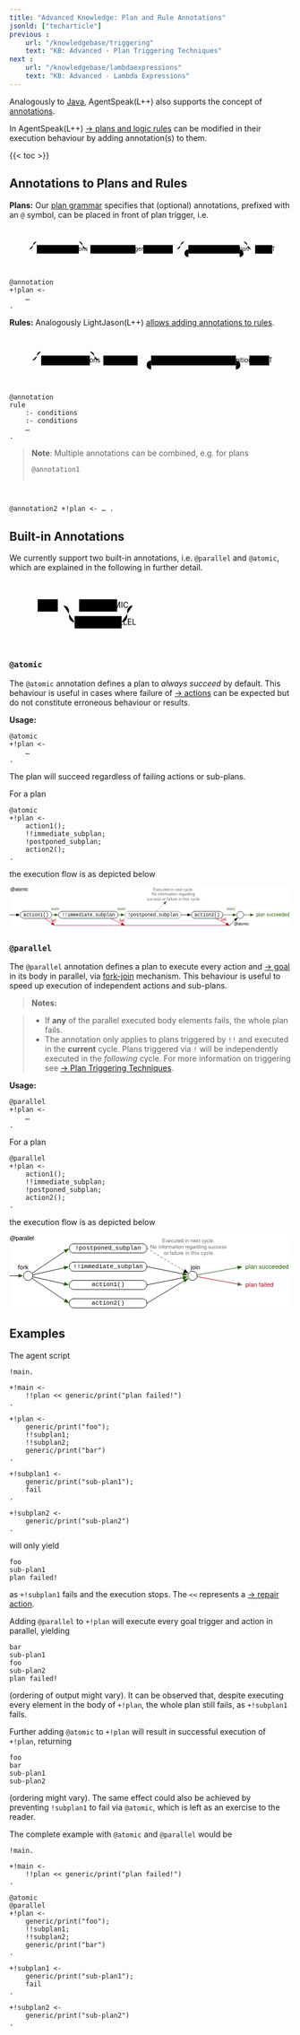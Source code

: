 ```yaml
---
title: "Advanced Knowledge: Plan and Rule Annotations"
jsonld: ["techarticle"]
previous :
    url: "/knowledgebase/triggering"
    text: "KB: Advanced - Plan Triggering Techniques"
next :
    url: "/knowledgebase/lambdaexpressions"
    text: "KB: Advanced - Lambda Expressions"
---
```


Analogously to [Java](https://en.wikipedia.org/wiki/Java_annotation), AgentSpeak(L++) also supports the concept of [annotations](https://agentspeak-java.lightjason.org/rrd-output/html/org/lightjason/agentspeak/grammar/Agent.g4/index.htm#4ab6864fc58ecd8b598ee10dfe2ac311).

<!--more-->

In AgentSpeak(L++) [&#8594; plans and logic rules](../plansandrules) can be modified in their execution behaviour by adding annotation(s) to them.

{{< toc >}}

## Annotations to Plans and Rules

**Plans:**
Our [plan grammar](https://agentspeak-java.lightjason.org/rrd-output/html/org/lightjason/agentspeak/grammar/Agent.g4/index.htm#5fc25157650d0cb24f02216d904584df) specifies that (optional) annotations, prefixed with an `@` symbol, can be placed in front of plan trigger, i.e.

<svg class="railroad-diagram" width="726" height="112" viewBox="0 0 726 80" id="svg_5fc25157650d0cb24f02216d904584df"><path d="M20 30v20m10-20v20M20 40h20.5m-.5 0h10m0 0a10 10 0 0 0 10-10 10 10 0 0 1 10-10m0 0h108m0 0a10 10 0 0 1 10 10 10 10 0 0 0 10 10M50 40h20" transform="translate(.5 .5)"/><g class="non-terminal" transform="translate(.5 .5)"><path d="M70 29h108v22H70z"/><a xmlns:xlink="https://www.w3.org/1999/xlink" xlink:href="https://agentspeak-java.lightjason.org/rrd-output/html/org/lightjason/agentspeak/grammar/Agent.g4/index.htm#4ab6864fc58ecd8b598ee10dfe2ac311"><text x="124" y="44">annotations</text></a></g><path d="M178 40h20m0 0h10" transform="translate(.5 .5)"/><g class="non-terminal" transform="translate(.5 .5)"><path d="M208 29h116v22H208z"/><a xmlns:xlink="https://www.w3.org/1999/xlink" xlink:href="https://agentspeak-java.lightjason.org/rrd-output/html/org/lightjason/agentspeak/grammar/Agent.g4/index.htm#4f0fa1b5875427a602b3f913163be2ca"><text x="266" y="44">plan_trigger</text></a></g><path d="M324 40h10m0 0h10" transform="translate(.5 .5)"/><g class="non-terminal" transform="translate(.5 .5)"><path d="M344 29h76v22h-76z"/><a xmlns:xlink="https://www.w3.org/1999/xlink" xlink:href="https://agentspeak-java.lightjason.org/rrd-output/html/org/lightjason/agentspeak/grammar/Agent.g4/index.htm#f0d674f1e0ed4292267f149c5983db02"><text x="382" y="44">literal</text></a></g><path d="M420 40h10m0 0a10 10 0 0 0 10-10 10 10 0 0 1 10-10m0 0h152m0 0a10 10 0 0 1 10 10 10 10 0 0 0 10 10m-192 0h20m0 0h10" transform="translate(.5 .5)"/><g class="non-terminal" transform="translate(.5 .5)"><path d="M460 29h132v22H460z"/><a xmlns:xlink="https://www.w3.org/1999/xlink" xlink:href="https://agentspeak-java.lightjason.org/rrd-output/html/org/lightjason/agentspeak/grammar/Agent.g4/index.htm#d60b4a42e52668da3017e5717ef3f60"><text x="526" y="44">plandefinition</text></a></g><path d="M592 40h10m-142 0a10 10 0 0 0-10 10 10 10 0 0 0 10 10m0 0h132m0 0a10 10 0 0 0 10-10 10 10 0 0 0-10-10m10 0h20m0 0h10" transform="translate(.5 .5)"/><g class="non-terminal" transform="translate(.5 .5)"><path d="M632 29h44v22h-44z"/><a xmlns:xlink="https://www.w3.org/1999/xlink" xlink:href="https://agentspeak-java.lightjason.org/rrd-output/html/org/lightjason/agentspeak/grammar/Agent.g4/index.htm#40679521b5da0954b705341a2859f782"><text x="654" y="44">DOT</text></a></g><path d="M676 40h10m0 0h20m-10-10v20m10-20v20" transform="translate(.5 .5)"/></svg>

<!-- htmlmin:ignore -->
<pre data-language="AgentSpeak(L++)"><code class="language-agentspeak">@annotation
+!plan <-
    …
.
</code></pre>
<!-- htmlmin:ignore -->

**Rules:** Analogously LightJason(L++) [allows adding annotations to rules](https://agentspeak-java.lightjason.org/rrd-output/html/org/lightjason/agentspeak/grammar/Agent.g4/index.htm#d0404623ab035c7e30f997d91d173a52).

<svg class="railroad-diagram" width="626" height="112" viewBox="0 0 626 80" id="svg_d0404623ab035c7e30f997d91d173a52"><path d="M20 30v20m10-20v20M20 40h20.5m-.5 0h10m0 0a10 10 0 0 0 10-10 10 10 0 0 1 10-10m0 0h108m0 0a10 10 0 0 1 10 10 10 10 0 0 0 10 10M50 40h20" transform="translate(.5 .5)"/><g class="non-terminal" transform="translate(.5 .5)"><path d="M70 29h108v22H70z"/><a xmlns:xlink="http://www.w3.org/1999/xlink" xlink:href="https://agentspeak-java.lightjason.org/rrd-output/html/org/lightjason/agentspeak/grammar/Agent.g4/index.htm#4ab6864fc58ecd8b598ee10dfe2ac311"><text x="124" y="44">annotations</text></a></g><path d="M178 40h20m0 0h10" transform="translate(.5 .5)"/><g class="non-terminal" transform="translate(.5 .5)"><path d="M208 29h76v22h-76z"/><a xmlns:xlink="http://www.w3.org/1999/xlink" xlink:href="https://agentspeak-java.lightjason.org/rrd-output/html/org/lightjason/agentspeak/grammar/Agent.g4/index.htm#f0d674f1e0ed4292267f149c5983db02"><text x="246" y="44">literal</text></a></g><path d="M284 40h10m0 0h10m0 0h10" transform="translate(.5 .5)"/><g class="non-terminal" transform="translate(.5 .5)"><path d="M314 29h188v22H314z"/><a xmlns:xlink="http://www.w3.org/1999/xlink" xlink:href="https://agentspeak-java.lightjason.org/rrd-output/html/org/lightjason/agentspeak/grammar/Agent.g4/index.htm#d42b51522492f1bfb748a7056a67ec99"><text x="408" y="44">logicalruledefinition</text></a></g><path d="M502 40h10m-198 0a10 10 0 0 0-10 10 10 10 0 0 0 10 10m0 0h188m0 0a10 10 0 0 0 10-10 10 10 0 0 0-10-10m10 0h10m0 0h10" transform="translate(.5 .5)"/><g class="non-terminal" transform="translate(.5 .5)"><path d="M532 29h44v22h-44z"/><a xmlns:xlink="http://www.w3.org/1999/xlink" xlink:href="https://agentspeak-java.lightjason.org/rrd-output/html/org/lightjason/agentspeak/grammar/Agent.g4/index.htm#40679521b5da0954b705341a2859f782"><text x="554" y="44">DOT</text></a></g><path d="M576 40h10m0 0h20m-10-10v20m10-20v20" transform="translate(.5 .5)"/></svg>

<!-- htmlmin:ignore -->
<pre data-language="AgentSpeak(L++)"><code class="language-agentspeak">@annotation
rule
    :- conditions
    :- conditions
    …
.
</code></pre>
<!-- htmlmin:ignore -->

> **Note**: Multiple annotations can be combined, e.g. for plans
> <!-- htmlmin:ignore --><pre data-language="AgentSpeak(L++)"><code class="language-agentspeak">@annotation1
@annotation2
+!plan <-
    …
.
</code></pre><!-- htmlmin:ignore -->

## Built-in Annotations

We currently support two built-in annotations, i.e. `@parallel` and `@atomic`, which are explained in the following in further detail.

<svg class="railroad-diagram" width="270" height="120" viewBox="0 0 270 92" id="svg_e8cfdf2f51a622adbe9ef531c7dc10c5"><path d="M20 21v20m10-20v20M20 31h20.5m-.5 0h10m170 0" transform="translate(.5 .5)"/><g class="non-terminal" transform="translate(.5 .5)"><path d="M50 20h36v22H50z"/><a xmlns:xlink="https://www.w3.org/1999/xlink" xlink:href="https://agentspeak-java.lightjason.org/rrd-output/html/org/lightjason/agentspeak/grammar/Agent.g4/index.htm#fa868488740aa25870ced6b9169951fb"><text x="68" y="35">AT</text></a></g><path d="M86 31h10m0 0h20" transform="translate(.5 .5)"/><g class="non-terminal" transform="translate(.5 .5)"><path d="M116 31h8m68 0h8m-76-11h68v22h-68z"/><a xmlns:xlink="https://www.w3.org/1999/xlink" xlink:href="https://agentspeak-java.lightjason.org/rrd-output/html/org/lightjason/agentspeak/grammar/Agent.g4/index.htm#ef668eed93582ab6729f8a7e679d4f4a"><text x="158" y="35">ATOMIC</text></a></g><path d="M200 31h20M96 31a10 10 0 0 1 10 10v10a10 10 0 0 0 10 10" transform="translate(.5 .5)"/><g class="non-terminal" transform="translate(.5 .5)"><path d="M116 50h84v22h-84z"/><a xmlns:xlink="https://www.w3.org/1999/xlink" xlink:href="https://agentspeak-java.lightjason.org/rrd-output/html/org/lightjason/agentspeak/grammar/Agent.g4/index.htm#df13a99b035d6f0bce4f44ab18eec8eb"><text x="158" y="65">PARALLEL</text></a></g><path d="M200 61a10 10 0 0 0 10-10V41a10 10 0 0 1 10-10m0 0h10m0 0h20m-10-10v20m10-20v20" transform="translate(.5 .5)"/></svg>

### `@atomic`

The `@atomic` annotation defines a plan to _always succeed_ by default.
This behaviour is useful in cases where failure of [&#8594; actions](../actions) can be expected but do not constitute erroneous behaviour or results.

**Usage:**

<!-- htmlmin:ignore -->
<pre data-language="AgentSpeak(L++)"><code class="language-agentspeak">@atomic
+!plan <-
    …
.
</code></pre>
<!-- htmlmin:ignore -->

The plan will succeed regardless of failing actions or sub-plans.

For a plan
<!-- htmlmin:ignore -->
<pre data-language="AgentSpeak(L++)"><code class="language-agentspeak">@atomic
+!plan <-
    action1();
    !!immediate_subplan;
    !postponed_subplan;
    action2();
.
</code></pre>
<!-- htmlmin:ignore -->
the execution flow is as depicted below

<svg xmlns="http://www.w3.org/2000/svg" xmlns:xl="http://www.w3.org/1999/xlink" version="1.1" viewBox="116 161 727 114" width="727pt" height="114pt" xmlns:dc="http://purl.org/dc/elements/1.1/"><defs><marker orient="auto" overflow="visible" markerUnits="strokeWidth" id="FilledArrow_Marker" viewBox="-1 -4 10 8" markerWidth="10" markerHeight="8" color="#235e00"><g><path d="M 8 0 L 0 -3 L 0 3 Z" fill="currentColor" stroke="currentColor" stroke-width="1"/></g></marker><marker orient="auto" overflow="visible" markerUnits="strokeWidth" id="FilledArrow_Marker_2" viewBox="-1 -4 10 8" markerWidth="10" markerHeight="8" color="black"><g><path d="M 8 0 L 0 -3 L 0 3 Z" fill="currentColor" stroke="currentColor" stroke-width="1"/></g></marker><font-face font-family="Courier New" font-size="12" panose-1="2 7 3 9 2 2 5 2 4 4" units-per-em="1000" underline-position="-232.91016" underline-thickness="41.015625" slope="0" x-height="422.85156" cap-height="571.28906" ascent="832.5195" descent="-300.29297" font-weight="500"><font-face-src><font-face-name name="CourierNewPSMT"/></font-face-src></font-face><marker orient="auto" overflow="visible" markerUnits="strokeWidth" id="FilledArrow_Marker_3" viewBox="-1 -4 10 8" markerWidth="10" markerHeight="8" color="#666"><g><path d="M 8 0 L 0 -3 L 0 3 Z" fill="currentColor" stroke="currentColor" stroke-width="1"/></g></marker><font-face font-family="Helvetica Neue" font-size="12" panose-1="2 0 5 3 0 0 0 2 0 4" units-per-em="1000" underline-position="-100" underline-thickness="50" slope="0" x-height="517" cap-height="714" ascent="951.9958" descent="-212.99744" font-weight="500"><font-face-src><font-face-name name="HelveticaNeue"/></font-face-src></font-face><font-face font-family="Helvetica Neue" font-size="10" panose-1="2 0 5 3 0 0 0 2 0 4" units-per-em="1000" underline-position="-100" underline-thickness="50" slope="0" x-height="517" cap-height="714" ascent="951.9958" descent="-212.99744" font-weight="500"><font-face-src><font-face-name name="HelveticaNeue"/></font-face-src></font-face><marker orient="auto" overflow="visible" markerUnits="strokeWidth" id="FilledArrow_Marker_4" viewBox="-1 -4 10 8" markerWidth="10" markerHeight="8" color="#235e00"><g><path d="M 8 0 L 0 -3 L 0 3 Z" fill="currentColor" stroke="currentColor" stroke-width="1"/></g></marker><marker orient="auto" overflow="visible" markerUnits="strokeWidth" id="FilledArrow_Marker_5" viewBox="-1 -4 10 8" markerWidth="10" markerHeight="8" color="#b1001c"><g><path d="M 8 0 L 0 -3 L 0 3 Z" fill="currentColor" stroke="currentColor" stroke-width="1"/></g></marker></defs><g stroke="none" stroke-opacity="1" stroke-dasharray="none" fill="none" fill-opacity="1"><title>Knowledgebase - Annotations</title><rect fill="white" width="915" height="538.2"/><g><title>Layer 1</title><line x1="225" y1="233.8611" x2="233.1" y2="233.8611" marker-end="url(#FilledArrow_Marker)" stroke="#235e00" stroke-linecap="round" stroke-linejoin="round" stroke-width="1"/><line x1="396" y1="233.8611" x2="404.1" y2="233.8611" marker-end="url(#FilledArrow_Marker)" stroke="#235e00" stroke-linecap="round" stroke-linejoin="round" stroke-width="1"/><line x1="558" y1="233.8611" x2="575.1" y2="233.8611" marker-end="url(#FilledArrow_Marker_2)" stroke="black" stroke-linecap="round" stroke-linejoin="round" stroke-width="1"/><line x1="665.9998" y1="233.9269" x2="692.1" y2="233.9693" marker-end="url(#FilledArrow_Marker)" stroke="#235e00" stroke-linecap="round" stroke-linejoin="round" stroke-width="1"/><path d="M 153 224.8611 L 216 224.8611 C 220.97056 224.8611 225 228.89055 225 233.8611 L 225 233.8611 C 225 238.83167 220.97056 242.8611 216 242.8611 L 153 242.8611 C 148.02944 242.8611 144 238.83167 144 233.8611 L 144 233.8611 C 144 228.89055 148.02944 224.8611 153 224.8611 Z" fill="white"/><path d="M 153 224.8611 L 216 224.8611 C 220.97056 224.8611 225 228.89055 225 233.8611 L 225 233.8611 C 225 238.83167 220.97056 242.8611 216 242.8611 L 153 242.8611 C 148.02944 242.8611 144 238.83167 144 233.8611 L 144 233.8611 C 144 228.89055 148.02944 224.8611 153 224.8611 Z" stroke="black" stroke-linecap="round" stroke-linejoin="round" stroke-width="1"/><text transform="translate(149 226.8611)" fill="black"><tspan font-family="Courier New" font-size="12" font-weight="500" x="3.0947266" y="10" textLength="64.81055">action1()</tspan></text><path d="M 252 224.8611 L 387 224.8611 C 391.97056 224.8611 396 228.89055 396 233.8611 L 396 233.8611 C 396 238.83167 391.97056 242.8611 387 242.8611 L 252 242.8611 C 247.02944 242.8611 243 238.83167 243 233.8611 L 243 233.8611 C 243 228.89055 247.02944 224.8611 252 224.8611 Z" fill="white"/><path d="M 252 224.8611 L 387 224.8611 C 391.97056 224.8611 396 228.89055 396 233.8611 L 396 233.8611 C 396 238.83167 391.97056 242.8611 387 242.8611 L 252 242.8611 C 247.02944 242.8611 243 238.83167 243 233.8611 L 243 233.8611 C 243 228.89055 247.02944 224.8611 252 224.8611 Z" stroke="black" stroke-linecap="round" stroke-linejoin="round" stroke-width="1"/><text transform="translate(248 226.8611)" fill="black"><tspan font-family="Courier New" font-size="12" font-weight="500" x="3.0888672" y="10" textLength="136.82227">!!immediate_subplan</tspan></text><path d="M 423 224.8611 L 549 224.8611 C 553.97056 224.8611 558 228.89055 558 233.8611 L 558 233.8611 C 558 238.83167 553.97056 242.8611 549 242.8611 L 423 242.8611 C 418.02944 242.8611 414 238.83167 414 233.8611 L 414 233.8611 C 414 228.89055 418.02944 224.8611 423 224.8611 Z" fill="white"/><path d="M 423 224.8611 L 549 224.8611 C 553.97056 224.8611 558 228.89055 558 233.8611 L 558 233.8611 C 558 238.83167 553.97056 242.8611 549 242.8611 L 423 242.8611 C 418.02944 242.8611 414 238.83167 414 233.8611 L 414 233.8611 C 414 228.89055 418.02944 224.8611 423 224.8611 Z" stroke="#666" stroke-linecap="round" stroke-linejoin="round" stroke-width="1"/><text transform="translate(419 226.8611)" fill="black"><tspan font-family="Courier New" font-size="12" font-weight="500" x="2.189453" y="10" textLength="129.6211">!postponed_subplan</tspan></text><path d="M 594 224.8611 L 657 224.8611 C 661.9706 224.8611 666 228.89055 666 233.8611 L 666 233.8611 C 666 238.83167 661.9706 242.8611 657 242.8611 L 594 242.8611 C 589.02944 242.8611 585 238.83167 585 233.8611 L 585 233.8611 C 585 228.89055 589.02944 224.8611 594 224.8611 Z" fill="white"/><path d="M 594 224.8611 L 657 224.8611 C 661.9706 224.8611 666 228.89055 666 233.8611 L 666 233.8611 C 666 238.83167 661.9706 242.8611 657 242.8611 L 594 242.8611 C 589.02944 242.8611 585 238.83167 585 233.8611 L 585 233.8611 C 585 228.89055 589.02944 224.8611 594 224.8611 Z" stroke="black" stroke-linecap="round" stroke-linejoin="round" stroke-width="1"/><text transform="translate(590 226.8611)" fill="black"><tspan font-family="Courier New" font-size="12" font-weight="500" x="3.0947266" y="10" textLength="64.81055">action2()</tspan></text><line x1="117" y1="233.8611" x2="134.1" y2="233.8611" marker-end="url(#FilledArrow_Marker_2)" stroke="black" stroke-linecap="round" stroke-linejoin="round" stroke-width="1"/><line x1="495" y1="224.8611" x2="514.99964" y2="204.86147" marker-end="url(#FilledArrow_Marker_3)" stroke="#666" stroke-linecap="round" stroke-linejoin="round" stroke-width="1" stroke-dasharray="4,4"/><text transform="translate(752 226.37367)" fill="#235e00"><tspan font-family="Helvetica Neue" font-size="12" font-weight="500" fill="#235e00" x=".322" y="11" textLength="85.356">plan succeeded</tspan></text><text transform="translate(222.89674 241.7687)" fill="#b1001c"><tspan font-family="Helvetica Neue" font-size="10" font-weight="500" fill="#b1001c" x=".115" y="10" textLength="12.77">fail</tspan></text><text transform="translate(468.5 161.94111)" fill="#666"><tspan font-family="Helvetica Neue" font-size="10" font-weight="500" fill="#666" x="18.235" y="10" textLength="103.53">Executed in next cycle.</tspan><tspan font-family="Helvetica Neue" font-size="10" font-weight="500" fill="#666" x="14.435" y="22.28" textLength="72.23">No information r</tspan><tspan font-family="Helvetica Neue" font-size="10" font-weight="500" fill="#666" x="86.485" y="22.28" textLength="19.81">egar</tspan><tspan font-family="Helvetica Neue" font-size="10" font-weight="500" fill="#666" x="106.115" y="22.28" textLength="19.45">ding</tspan><tspan font-family="Helvetica Neue" font-size="10" font-weight="500" fill="#666" x="1.845" y="34.559998" textLength="72.96">success or failur</tspan><tspan font-family="Helvetica Neue" font-size="10" font-weight="500" fill="#666" x="74.625" y="34.559998" textLength="66.31">e in this cycle. </tspan></text><text transform="translate(399.4029 241.32026)" fill="#b1001c"><tspan font-family="Helvetica Neue" font-size="10" font-weight="500" fill="#b1001c" x=".115" y="10" textLength="12.77">fail</tspan></text><text transform="translate(662 239.36)" fill="#b1001c"><tspan font-family="Helvetica Neue" font-size="10" font-weight="500" fill="#b1001c" x=".115" y="10" textLength="12.77">fail</tspan></text><text transform="translate(223.54167 212.2211)" fill="#235e00"><tspan font-family="Helvetica Neue" font-size="10" font-weight="500" fill="#235e00" x=".35" y="10" textLength="21.3">succ</tspan></text><text transform="translate(394.08333 212.2211)" fill="#235e00"><tspan font-family="Helvetica Neue" font-size="10" font-weight="500" fill="#235e00" x=".35" y="10" textLength="21.3">succ</tspan></text><text transform="translate(675.8611 212.2211)" fill="#235e00"><tspan font-family="Helvetica Neue" font-size="10" font-weight="500" fill="#235e00" x=".35" y="10" textLength="21.3">succ</tspan></text><text transform="translate(118 162.19311)" fill="black"><tspan font-family="Helvetica Neue" font-size="12" font-weight="500" fill="black" x=".472" y="11" textLength="46.056">@atomic</tspan></text><path d="M 711 225 L 711 225 C 715.9706 225 720 229.02944 720 234 L 720 234 C 720 238.97056 715.9706 243 711 243 L 711 243 C 706.0294 243 702 238.97056 702 234 L 702 234 C 702 229.02944 706.0294 225 711 225 Z" fill="white"/><path d="M 711 225 L 711 225 C 715.9706 225 720 229.02944 720 234 L 720 234 C 720 238.97056 715.9706 243 711 243 L 711 243 C 706.0294 243 702 238.97056 702 234 L 702 234 C 702 229.02944 706.0294 225 711 225 Z" stroke="black" stroke-linecap="round" stroke-linejoin="round" stroke-width="1"/><line x1="720" y1="234" x2="737.1" y2="234" marker-end="url(#FilledArrow_Marker_4)" stroke="#235e00" stroke-linecap="round" stroke-linejoin="round" stroke-width="1"/><line x1="207" y1="243" x2="225.7627" y2="255.50847" marker-end="url(#FilledArrow_Marker_5)" stroke="#b1001c" stroke-linecap="round" stroke-linejoin="round" stroke-width="1"/><line x1="378" y1="243" x2="405.14517" y2="256.5726" marker-end="url(#FilledArrow_Marker_5)" stroke="#b1001c" stroke-linecap="round" stroke-linejoin="round" stroke-width="1"/><line x1="234" y1="261" x2="684" y2="261" stroke="#b1001c" stroke-linecap="round" stroke-linejoin="round" stroke-width="1"/><line x1="648" y1="243" x2="675.1452" y2="256.5726" marker-end="url(#FilledArrow_Marker_5)" stroke="#b1001c" stroke-linecap="round" stroke-linejoin="round" stroke-width="1"/><line x1="684" y1="261" x2="697.6357" y2="247.36432" marker-end="url(#FilledArrow_Marker_2)" stroke="black" stroke-linecap="round" stroke-linejoin="round" stroke-width="1"/><text transform="translate(694.6846 250.13123)" fill="black"><tspan font-family="Helvetica Neue" font-size="10" font-weight="500" fill="black" x=".31" y="10" textLength="38.38">@atomic</tspan></text></g></g></svg>

### `@parallel`

The `@parallel` annotation defines a plan to execute every action and [&#8594; goal](../goals) in its body in parallel, via [fork-join](https://en.wikipedia.org/wiki/Fork%E2%80%93join_model) mechanism.
This behaviour is useful to speed up execution of independent actions and sub-plans.

> **Notes:**

> * If **any** of the parallel executed body elements fails, the whole plan fails.
> * The annotation only applies to plans triggered by `!!` and executed in the **current** cycle. Plans triggered via `!` will be independently executed in the *following* cycle. For more information on triggering see [&#8594; Plan Triggering Techniques](../triggering).

**Usage:**

<!-- htmlmin:ignore -->
<pre data-language="AgentSpeak(L++)"><code class="language-agentspeak">@parallel
+!plan <-
    …
.
</code></pre>
<!-- htmlmin:ignore -->

For a plan
<!-- htmlmin:ignore -->
<pre data-language="AgentSpeak(L++)"><code class="language-agentspeak">@parallel
+!plan <-
    action1();
    !!immediate_subplan;
    !postponed_subplan;
    action2();
.
</code></pre>
<!-- htmlmin:ignore -->
the execution flow is as depicted below

<svg xmlns="http://www.w3.org/2000/svg" xmlns:xl="http://www.w3.org/1999/xlink" version="1.1" viewBox="170 315 556 149" width="556pt" height="149pt" xmlns:dc="http://purl.org/dc/elements/1.1/"><defs><font-face font-family="Courier New" font-size="12" panose-1="2 7 3 9 2 2 5 2 4 4" units-per-em="1000" underline-position="-232.91016" underline-thickness="41.015625" slope="0" x-height="422.85156" cap-height="571.28906" ascent="832.5195" descent="-300.29297" font-weight="500"><font-face-src><font-face-name name="CourierNewPSMT"/></font-face-src></font-face><marker orient="auto" overflow="visible" markerUnits="strokeWidth" id="FilledArrow_Marker" viewBox="-1 -4 10 8" markerWidth="10" markerHeight="8" color="black"><g><path d="M 8 0 L 0 -3 L 0 3 Z" fill="currentColor" stroke="currentColor" stroke-width="1"/></g></marker><marker orient="auto" overflow="visible" markerUnits="strokeWidth" id="FilledArrow_Marker_2" viewBox="-1 -4 10 8" markerWidth="10" markerHeight="8" color="#666"><g><path d="M 8 0 L 0 -3 L 0 3 Z" fill="currentColor" stroke="currentColor" stroke-width="1"/></g></marker><marker orient="auto" overflow="visible" markerUnits="strokeWidth" id="FilledArrow_Marker_3" viewBox="-1 -4 10 8" markerWidth="10" markerHeight="8" color="#b1001c"><g><path d="M 8 0 L 0 -3 L 0 3 Z" fill="currentColor" stroke="currentColor" stroke-width="1"/></g></marker><font-face font-family="Helvetica Neue" font-size="12" panose-1="2 0 5 3 0 0 0 2 0 4" units-per-em="1000" underline-position="-100" underline-thickness="50" slope="0" x-height="517" cap-height="714" ascent="951.9958" descent="-212.99744" font-weight="500"><font-face-src><font-face-name name="HelveticaNeue"/></font-face-src></font-face><font-face font-family="Helvetica Neue" font-size="10" panose-1="2 0 5 3 0 0 0 2 0 4" units-per-em="1000" underline-position="-100" underline-thickness="50" slope="0" x-height="517" cap-height="714" ascent="951.9958" descent="-212.99744" font-weight="500"><font-face-src><font-face-name name="HelveticaNeue"/></font-face-src></font-face><marker orient="auto" overflow="visible" markerUnits="strokeWidth" id="FilledArrow_Marker_4" viewBox="-1 -4 10 8" markerWidth="10" markerHeight="8" color="#235e00"><g><path d="M 8 0 L 0 -3 L 0 3 Z" fill="currentColor" stroke="currentColor" stroke-width="1"/></g></marker></defs><g stroke="none" stroke-opacity="1" stroke-dasharray="none" fill="none" fill-opacity="1"><title>Knowledgebase - Annotations</title><rect fill="white" width="906" height="535.0798"/><g><title>Layer 1</title><path d="M 297 333 L 432 333 C 436.97056 333 441 337.02944 441 342 L 441 342 C 441 346.97056 436.97056 351 432 351 L 297 351 C 292.02944 351 288 346.97056 288 342 L 288 342 C 288 337.02944 292.02944 333 297 333 Z" fill="white"/><path d="M 297 333 L 432 333 C 436.97056 333 441 337.02944 441 342 L 441 342 C 441 346.97056 436.97056 351 432 351 L 297 351 C 292.02944 351 288 346.97056 288 342 L 288 342 C 288 337.02944 292.02944 333 297 333 Z" stroke="black" stroke-linecap="round" stroke-linejoin="round" stroke-width="1"/><text transform="translate(293 335)" fill="black"><tspan font-family="Courier New" font-size="12" font-weight="500" x="6.689453" y="10" textLength="129.6211">!postponed_subplan</tspan></text><path d="M 297 369 L 432 369 C 436.97056 369 441 373.02944 441 378 L 441 378 C 441 382.97056 436.97056 387 432 387 L 297 387 C 292.02944 387 288 382.97056 288 378 L 288 378 C 288 373.02944 292.02944 369 297 369 Z" fill="white"/><path d="M 297 369 L 432 369 C 436.97056 369 441 373.02944 441 378 L 441 378 C 441 382.97056 436.97056 387 432 387 L 297 387 C 292.02944 387 288 382.97056 288 378 L 288 378 C 288 373.02944 292.02944 369 297 369 Z" stroke="black" stroke-linecap="round" stroke-linejoin="round" stroke-width="1"/><text transform="translate(293 371)" fill="black"><tspan font-family="Courier New" font-size="12" font-weight="500" x="3.0888672" y="10" textLength="136.82227">!!immediate_subplan</tspan></text><path d="M 297 405 L 432 405 C 436.97056 405 441 409.02944 441 414 L 441 414 C 441 418.97056 436.97056 423 432 423 L 297 423 C 292.02944 423 288 418.97056 288 414 L 288 414 C 288 409.02944 292.02944 405 297 405 Z" fill="white"/><path d="M 297 405 L 432 405 C 436.97056 405 441 409.02944 441 414 L 441 414 C 441 418.97056 436.97056 423 432 423 L 297 423 C 292.02944 423 288 418.97056 288 414 L 288 414 C 288 409.02944 292.02944 405 297 405 Z" stroke="black" stroke-linecap="round" stroke-linejoin="round" stroke-width="1"/><text transform="translate(293 407)" fill="black"><tspan font-family="Courier New" font-size="12" font-weight="500" x="39.094727" y="10" textLength="64.81055">action1()</tspan></text><path d="M 297 441 L 432 441 C 436.97056 441 441 445.02944 441 450 L 441 450 C 441 454.97056 436.97056 459 432 459 L 297 459 C 292.02944 459 288 454.97056 288 450 L 288 450 C 288 445.02944 292.02944 441 297 441 Z" fill="white"/><path d="M 297 441 L 432 441 C 436.97056 441 441 445.02944 441 450 L 441 450 C 441 454.97056 436.97056 459 432 459 L 297 459 C 292.02944 459 288 454.97056 288 450 L 288 450 C 288 445.02944 292.02944 441 297 441 Z" stroke="black" stroke-linecap="round" stroke-linejoin="round" stroke-width="1"/><text transform="translate(293 443)" fill="black"><tspan font-family="Courier New" font-size="12" font-weight="500" x="39.094727" y="10" textLength="64.81055">action2()</tspan></text><line x1="214.48925" y1="391.00717" x2="279.7627" y2="347.49153" marker-end="url(#FilledArrow_Marker)" stroke="black" stroke-linecap="round" stroke-linejoin="round" stroke-width="1"/><line x1="441" y1="414" x2="512.4653" y2="399.70693" marker-end="url(#FilledArrow_Marker)" stroke="black" stroke-linecap="round" stroke-linejoin="round" stroke-width="1"/><line x1="441" y1="378" x2="512.4653" y2="392.29307" marker-end="url(#FilledArrow_Marker)" stroke="black" stroke-linecap="round" stroke-linejoin="round" stroke-width="1"/><line x1="441" y1="342" x2="514.7922" y2="386.27533" marker-end="url(#FilledArrow_Marker_2)" stroke="#666" stroke-linecap="round" stroke-linejoin="round" stroke-width="1" stroke-dasharray="4,4"/><line x1="441" y1="450" x2="514.7922" y2="405.72467" marker-end="url(#FilledArrow_Marker)" stroke="black" stroke-linecap="round" stroke-linejoin="round" stroke-width="1"/><line x1="539.85636" y1="397.61025" x2="620.2597" y2="412.22903" marker-end="url(#FilledArrow_Marker_3)" stroke="#b1001c" stroke-linecap="round" stroke-linejoin="round" stroke-width="1"/><text transform="translate(635 370.8598)" fill="#235e00"><tspan font-family="Helvetica Neue" font-size="12" font-weight="500" fill="#235e00" x=".322" y="11" textLength="85.356">plan succeeded</tspan></text><text transform="translate(635 406.5959)" fill="#b1001c"><tspan font-family="Helvetica Neue" font-size="12" font-weight="500" fill="#b1001c" x=".442" y="11" textLength="55.116">plan failed</tspan></text><text transform="translate(446 320.08)" fill="#666"><tspan font-family="Helvetica Neue" font-size="10" font-weight="500" fill="#666" x="25.235" y="10" textLength="103.53">Executed in next cycle.</tspan><tspan font-family="Helvetica Neue" font-size="10" font-weight="500" fill="#666" x="1.71" y="22.28" textLength="72.23">No information r</tspan><tspan font-family="Helvetica Neue" font-size="10" font-weight="500" fill="#666" x="73.76" y="22.28" textLength="19.81">egar</tspan><tspan font-family="Helvetica Neue" font-size="10" font-weight="500" fill="#666" x="93.39" y="22.28" textLength="61.68">ding success </tspan><tspan font-family="Helvetica Neue" font-size="10" font-weight="500" fill="#666" x="28.57" y="34.559998" textLength="33.51">or failur</tspan><tspan font-family="Helvetica Neue" font-size="10" font-weight="500" fill="#666" x="61.9" y="34.559998" textLength="66.31">e in this cycle. </tspan></text><path d="M 531 387 L 531 387 C 535.97056 387 540 391.02944 540 396 L 540 396 C 540 400.97056 535.97056 405 531 405 L 531 405 C 526.02944 405 522 400.97056 522 396 L 522 396 C 522 391.02944 526.02944 387 531 387 Z" fill="white"/><path d="M 531 387 L 531 387 C 535.97056 387 540 391.02944 540 396 L 540 396 C 540 400.97056 535.97056 405 531 405 L 531 405 C 526.02944 405 522 400.97056 522 396 L 522 396 C 522 391.02944 526.02944 387 531 387 Z" stroke="black" stroke-linecap="round" stroke-linejoin="round" stroke-width="1"/><path d="M 207 387 L 207 387 C 211.97056 387 216 391.02944 216 396 L 216 396 C 216 400.97056 211.97056 405 207 405 L 207 405 C 202.02944 405 198 400.97056 198 396 L 198 396 C 198 391.02944 202.02944 387 207 387 Z" fill="white"/><path d="M 207 387 L 207 387 C 211.97056 387 216 391.02944 216 396 L 216 396 C 216 400.97056 211.97056 405 207 405 L 207 405 C 202.02944 405 198 400.97056 198 396 L 198 396 C 198 391.02944 202.02944 387 207 387 Z" stroke="black" stroke-linecap="round" stroke-linejoin="round" stroke-width="1"/><line x1="215.78756" y1="394.0472" x2="278.33575" y2="380.1476" marker-end="url(#FilledArrow_Marker)" stroke="black" stroke-linecap="round" stroke-linejoin="round" stroke-width="1"/><line x1="215.78756" y1="397.9528" x2="278.33575" y2="411.8524" marker-end="url(#FilledArrow_Marker)" stroke="black" stroke-linecap="round" stroke-linejoin="round" stroke-width="1"/><line x1="214.48925" y1="400.99283" x2="279.7627" y2="444.50847" marker-end="url(#FilledArrow_Marker)" stroke="black" stroke-linecap="round" stroke-linejoin="round" stroke-width="1"/><line x1="171" y1="396" x2="188.1" y2="396" marker-end="url(#FilledArrow_Marker)" stroke="black" stroke-linecap="round" stroke-linejoin="round" stroke-width="1"/><text transform="translate(186.70833 371.90145)" fill="black"><tspan font-family="Helvetica Neue" font-size="12" font-weight="500" fill="black" x=".168" y="11" textLength="20.664">fork</tspan></text><text transform="translate(527 371.90145)" fill="black"><tspan font-family="Helvetica Neue" font-size="12" font-weight="500" fill="black" x=".056" y="11" textLength="18.888">join</tspan></text><line x1="539.85636" y1="394.38975" x2="620.2597" y2="379.77097" marker-end="url(#FilledArrow_Marker_4)" stroke="#235e00" stroke-linecap="round" stroke-linejoin="round" stroke-width="1"/><text transform="translate(170 315.332)" fill="black"><tspan font-family="Helvetica Neue" font-size="12" font-weight="500" fill="black" x=".482" y="11" textLength="48.036">@parallel</tspan></text></g></g></svg>

## Examples

The agent script

<!-- htmlmin:ignore -->
<pre data-language="AgentSpeak(L++)"><code class="language-agentspeak">!main.
</code><code class="language-agentspeak">
+!main <-
    !!plan << generic/print("plan failed!")
.
</code><code class="language-agentspeak">
+!plan <-
    generic/print("foo");
    !!subplan1;
    !!subplan2;
    generic/print("bar")
.
</code><code class="language-agentspeak">
+!subplan1 <-
    generic/print("sub-plan1");
    fail
.
</code><code class="language-agentspeak">
+!subplan2 <-
    generic/print("sub-plan2")
.
</code></pre>
<!-- htmlmin:ignore -->

will only yield

<!-- htmlmin:ignore -->
```commandline
foo
sub-plan1
plan failed!
```
<!-- htmlmin:ignore -->

as `+!subplan1` fails and the execution stops. The `<<` represents a [&#8594; repair action](../repairactions).

Adding `@parallel` to `+!plan` will execute every goal trigger and action in parallel, yielding

<!-- htmlmin:ignore -->
```commandline
bar
sub-plan1
foo
sub-plan2
plan failed!
```
<!-- htmlmin:ignore -->

(ordering of output might vary).
It can be observed that, despite executing every element in the body of `+!plan`, the whole plan still fails, as `+!subplan1` fails.

Further adding `@atomic` to `+!plan` will result in successful execution of `+!plan`, returning

<!-- htmlmin:ignore -->
```commandline
foo
bar
sub-plan1
sub-plan2
```
<!-- htmlmin:ignore -->

(ordering might vary).
The same effect could also be achieved by preventing `!subplan1` to fail via `@atomic`, which is left as an exercise to the reader.

The complete example with `@atomic` and `@parallel` would be

<!-- htmlmin:ignore -->
<pre data-language="AgentSpeak(L++)"><code class="language-agentspeak">!main.
</code><code class="language-agentspeak">
+!main <-
    !!plan << generic/print("plan failed!")
.
</code><code class="language-agentspeak">
@atomic
@parallel
+!plan <-
    generic/print("foo");
    !!subplan1;
    !!subplan2;
    generic/print("bar")
.
</code><code class="language-agentspeak">
+!subplan1 <-
    generic/print("sub-plan1");
    fail
.
</code><code class="language-agentspeak">
+!subplan2 <-
    generic/print("sub-plan2")
.
</code></pre>
<!-- htmlmin:ignore -->
